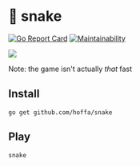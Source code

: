 # 🐍 snake

[![Go Report Card](https://goreportcard.com/badge/github.com/hoffa/snake)](https://goreportcard.com/report/github.com/hoffa/snake) [![Maintainability](https://api.codeclimate.com/v1/badges/24ed3542f93ba98b595e/maintainability)](https://codeclimate.com/github/hoffa/snake/maintainability)

![](https://media.giphy.com/media/3oKIPmo4TQoPTtg772/giphy.gif)

Note: the game isn't actually *that* fast

## Install

```
go get github.com/hoffa/snake
```

## Play

```
snake
```
